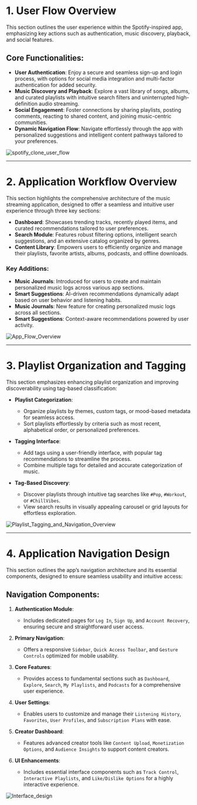 # 1. **User Flow Overview**
This section outlines the user experience within the Spotify-inspired app, emphasizing key actions such as authentication, music discovery, playback, and social features.

## Core Functionalities:
- **User Authentication**: Enjoy a secure and seamless sign-up and login process, with options for social media integration and multi-factor authentication for added security.
- **Music Discovery and Playback**: Explore a vast library of songs, albums, and curated playlists with intuitive search filters and uninterrupted high-definition audio streaming.
- **Social Engagement**: Foster connections by sharing playlists, posting comments, reacting to shared content, and joining music-centric communities.
- **Dynamic Navigation Flow**: Navigate effortlessly through the app with personalized suggestions and intelligent content pathways tailored to your preferences.


![spotify_clone_user_flow](https://github.com/user-attachments/assets/de42e19a-532b-4eda-a022-be63ae48149d)

---

# 2. **Application Workflow Overview**
This section highlights the comprehensive architecture of the music streaming application, designed to offer a seamless and intuitive user experience through three key sections:

- **Dashboard**: Showcases trending tracks, recently played items, and curated recommendations tailored to user preferences.
- **Search Module**: Features robust filtering options, intelligent search suggestions, and an extensive catalog organized by genres.
- **Content Library**: Empowers users to efficiently organize and manage their playlists, favorite artists, albums, podcasts, and offline downloads.

### Key Additions:
- **Music Journals**: Introduced for users to create and maintain personalized music logs across various app sections.
- **Smart Suggestions**: AI-driven recommendations dynamically adapt based on user behavior and listening habits.
- **Music Journals**: New feature for creating personalized music logs across all sections.
- **Smart Suggestions**: Context-aware recommendations powered by user activity.

![App_Flow_Overview](https://github.com/user-attachments/assets/1094dc9f-48d1-4dac-a535-6c6e2c64739a)

---

# 3. **Playlist Organization and Tagging**
This section emphasizes enhancing playlist organization and improving discoverability using tag-based classification:

- **Playlist Categorization**:
  - Organize playlists by themes, custom tags, or mood-based metadata for seamless access.
  - Sort playlists effortlessly by criteria such as most recent, alphabetical order, or personalized preferences.

- **Tagging Interface**:
  - Add tags using a user-friendly interface, with popular tag recommendations to streamline the process.
  - Combine multiple tags for detailed and accurate categorization of music.

- **Tag-Based Discovery**:
  - Discover playlists through intuitive tag searches like `#Pop`, `#Workout`, or `#ChillVibes`.
  - View search results in visually appealing carousel or grid layouts for effortless exploration.

![Playlist_Tagging_and_Navigation_Overview](https://github.com/user-attachments/assets/f7b5b8f3-eb73-426d-896c-c6afa6405518)

---

# 4. **Application Navigation Design**
This section outlines the app’s navigation architecture and its essential components, designed to ensure seamless usability and intuitive access:

## Navigation Components:

1. **Authentication Module**:
   - Includes dedicated pages for `Log In`, `Sign Up`, and `Account Recovery`, ensuring secure and straightforward user access.

2. **Primary Navigation**:
   - Offers a responsive `Sidebar`, `Quick Access Toolbar`, and `Gesture Controls` optimized for mobile usability.

3. **Core Features**:
   - Provides access to fundamental sections such as `Dashboard`, `Explore`, `Search`, `My Playlists`, and `Podcasts` for a comprehensive user experience.

4. **User Settings**:
   - Enables users to customize and manage their `Listening History`, `Favorites`, `User Profiles`, and `Subscription Plans` with ease.

5. **Creator Dashboard**:
   - Features advanced creator tools like `Content Upload`, `Monetization Options`, and `Audience Insights` to support content creators.

6. **UI Enhancements**:
   - Includes essential interface components such as `Track Control`, `Interactive Playlists`, and `Like/Dislike Options` for a highly interactive experience.

![Interface_design](https://github.com/user-attachments/assets/1f1e60ee-28bb-4eee-b216-57f5fa6f0d77)
